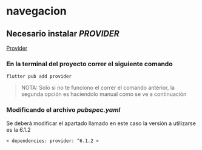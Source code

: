 # navegacion

## Necesario instalar *PROVIDER* 
[Provider](https://pub.dev/packages/provider)

### En la terminal del proyecto correr el siguiente comando
`` flutter pub add provider ``

> NOTA: Solo si no te funciono el correr el comando anterior, la segunda opción es haciendolo manual como se ve a continuación

### Modificando el archivo *pubspec.yaml*
Se deberá modificar el apartado llamado en este caso la versión a utilizarse es la 6.1.2

`< dependencies:
  provider: ^6.1.2 >`

